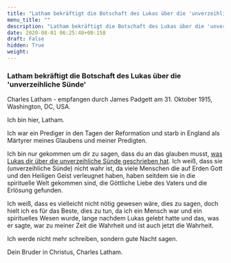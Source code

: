 ```yaml
---
title: "Latham bekräftigt die Botschaft des Lukas über die 'unverzeihliche Sünde'"
menu_title: ""
description: "Latham bekräftigt die Botschaft des Lukas über die 'unverzeihliche Sünde'"
date: 2020-08-01 06:25:48+00:158
draft: False
hidden: True
weight:
---
```

### Latham bekräftigt die Botschaft des Lukas über die 'unverzeihliche Sünde'

Charles Latham - empfangen durch James Padgett am 31. Oktober 1915, Washington, DC, USA.

Ich bin hier, Latham.

Ich war ein Prediger in den Tagen der Reformation und starb in England als Märtyrer meines Glaubens und meiner Predigten.

Ich bin nur gekommen um dir zu sagen, dass du an das glauben musst, [was Lukas dir über die unverzeihliche Sünde geschrieben hat](/padgett-botschaften/padgett-botschaften-in-reihenfolge-des-datums/padgett-botschaften-1915-september-dezember/keine-unverzeihliche-suende-wie-sie-der-prediger-lehrt-jep-lukas-31-oktober-1915/). Ich weiß, dass sie (unverzeihliche Sünde) nicht wahr ist, da viele Menschen die auf Erden Gott und den Heiligen Geist verleugnet haben, haben seitdem sie in die spirituelle Welt gekommen sind, die Göttliche Liebe des Vaters und die Erlösung gefunden.

Ich weiß, dass es vielleicht nicht nötig gewesen wäre, dies zu sagen, doch hielt ich es für das Beste, dies zu tun, da ich ein Mensch war und ein spirituelles Wesen wurde, lange nachdem Lukas gelebt hatte und das, was er sagte, war zu meiner Zeit die Wahrheit und ist auch jetzt die Wahrheit.

Ich werde nicht mehr schreiben, sondern gute Nacht sagen.

Dein Bruder in Christus, Charles Latham.
